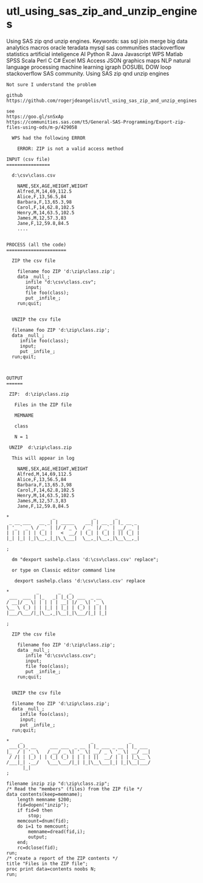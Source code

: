 # utl_using_sas_zip_and_unzip_engines
Using SAS zip qnd unzip engines. Keywords: sas sql join merge big data analytics macros oracle teradata mysql sas communities stackoverflow statistics artificial inteligence AI Python R Java Javascript WPS Matlab SPSS Scala Perl C C# Excel MS Access JSON graphics maps NLP natural language processing machine learning igraph DOSUBL DOW loop stackoverflow SAS community.
    Using SAS zip qnd unzip engines

    Not sure I understand the problem

    github
    https://github.com/rogerjdeangelis/utl_using_sas_zip_and_unzip_engines

    see
    https://goo.gl/snSxAp
    https://communities.sas.com/t5/General-SAS-Programming/Export-zip-files-using-ods/m-p/429058

      WPS had the following ERROR

        ERROR: ZIP is not a valid access method

    INPUT (csv file)
    ================

      d:\csv\class.csv

        NAME,SEX,AGE,HEIGHT,WEIGHT
        Alfred,M,14,69,112.5
        Alice,F,13,56.5,84
        Barbara,F,13,65.3,98
        Carol,F,14,62.8,102.5
        Henry,M,14,63.5,102.5
        James,M,12,57.3,83
        Jane,F,12,59.8,84.5
        ....


    PROCESS (all the code)
    ======================

      ZIP the csv file

        filename foo ZIP 'd:\zip\class.zip';
        data _null_;
           infile "d:\csv\class.csv";
           input;
           file foo(class);
           put _infile_;
        run;quit;


      UNZIP the csv file

      filename foo ZIP 'd:\zip\class.zip';
      data _null_;
         infile foo(class);
         input;
         put _infile_;
      run;quit;



    OUTPUT
    ======

     ZIP:  d:\zip\class.zip

       Files in the ZIP file

       MEMNAME

       class

       N = 1

     UNZIP  d:\zip\class.zip

      This will appear in log

        NAME,SEX,AGE,HEIGHT,WEIGHT
        Alfred,M,14,69,112.5
        Alice,F,13,56.5,84
        Barbara,F,13,65.3,98
        Carol,F,14,62.8,102.5
        Henry,M,14,63.5,102.5
        James,M,12,57.3,83
        Jane,F,12,59.8,84.5

    *                _              _       _
     _ __ ___   __ _| | _____    __| | __ _| |_ __ _
    | '_ ` _ \ / _` | |/ / _ \  / _` |/ _` | __/ _` |
    | | | | | | (_| |   <  __/ | (_| | (_| | || (_| |
    |_| |_| |_|\__,_|_|\_\___|  \__,_|\__,_|\__\__,_|

    ;

      dm "dexport sashelp.class 'd:\csv\class.csv' replace";

      or type on Classic editor command line

       dexport sashelp.class 'd:\csv\class.csv' replace

    *          _       _   _
     ___  ___ | |_   _| |_(_) ___  _ __
    / __|/ _ \| | | | | __| |/ _ \| '_ \
    \__ \ (_) | | |_| | |_| | (_) | | | |
    |___/\___/|_|\__,_|\__|_|\___/|_| |_|

    ;

      ZIP the csv file

        filename foo ZIP 'd:\zip\class.zip';
        data _null_;
           infile "d:\csv\class.csv";
           input;
           file foo(class);
           put _infile_;
        run;quit;


      UNZIP the csv file

      filename foo ZIP 'd:\zip\class.zip';
      data _null_;
         infile foo(class);
         input;
         put _infile_;
      run;quit;

    *    _                         _             _
     ___(_)_ __     ___ ___  _ __ | |_ ___ _ __ | |_ ___
    |_  / | '_ \   / __/ _ \| '_ \| __/ _ \ '_ \| __/ __|
     / /| | |_) | | (_| (_) | | | | ||  __/ | | | |_\__ \
    /___|_| .__/   \___\___/|_| |_|\__\___|_| |_|\__|___/
          |_|
    ;

    filename inzip zip "d:\zip\class.zip";
    /* Read the "members" (files) from the ZIP file */
    data contents(keep=memname);
        length memname $200;
        fid=dopen("inzip");
        if fid=0 then
            stop;
        memcount=dnum(fid);
        do i=1 to memcount;
            memname=dread(fid,i);
            output;
        end;
        rc=dclose(fid);
    run;
    /* create a report of the ZIP contents */
    title "Files in the ZIP file";
    proc print data=contents noobs N;
    run;


